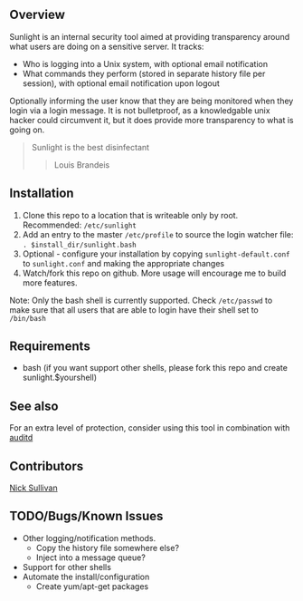 ## Overview
Sunlight is an internal security tool aimed at providing transparency around what users are doing on a sensitive server. It tracks:
* Who is logging into a Unix system, with optional email notification
* What commands they perform (stored in separate history file per session), with optional email notification upon logout

Optionally informing the user know that they are being monitored when they login via a login message.  It is not bulletproof, as a knowledgable unix hacker could circumvent it, but it does provide more transparency to what is going on.

> Sunlight is the best disinfectant
> > Louis Brandeis


## Installation
1. Clone this repo to a location that is writeable only by root. Recommended: `/etc/sunlight`
2. Add an entry to the master `/etc/profile` to source the login watcher file:
    `. $install_dir/sunlight.bash`
3. Optional - configure your installation by copying `sunlight-default.conf` to `sunlight.conf` and making the appropriate changes
4. Watch/fork this repo on github. More usage will encourage me to build more features.

Note: Only the bash shell is currently supported. Check `/etc/passwd` to make sure that all users that are able to login have their shell set to `/bin/bash`


## Requirements
* bash (if you want support other shells, please fork this repo and create sunlight.$yourshell)


## See also
For an extra level of protection, consider using this tool in combination with [auditd](http://www.cyberciti.biz/tips/linux-audit-files-to-see-who-made-changes-to-a-file.html)


## Contributors
[Nick Sullivan](http://www.linkedin.com/in/nicksullivan)


## TODO/Bugs/Known Issues
* Other logging/notification methods.
    * Copy the history file somewhere else?
    * Inject into a message queue?
* Support for other shells
* Automate the install/configuration
    * Create yum/apt-get packages
